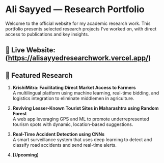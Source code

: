 #  Ali Sayyed — Research Portfolio

Welcome to the official website for my academic research work. This portfolio presents selected research projects I've worked on, with direct access to publications and key insights.

🔗 **Live Website:** (https://alisayyedresearchwork.vercel.app/)
---

## 🧠 Featured Research

1. **KrishiMitra: Facilitating Direct Market Access to Farmers**  
   A multilingual platform using machine learning, real-time bidding, and logistics integration to eliminate middlemen in agriculture.

2. **Reviving Lesser-Known Tourist Sites in Maharashtra using Random Forest**  
   A web app leveraging GPS and ML to promote underrepresented tourism spots with dynamic, location-based suggestions.

3. **Real-Time Accident Detection using CNNs**  
   A smart surveillance system that uses deep learning to detect and classify road accidents and send real-time alerts.

4. **[Upcoming]** 



